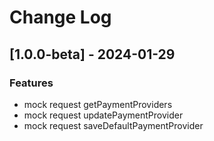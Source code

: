 # Change Log

## [1.0.0-beta] - 2024-01-29
### Features
- mock request getPaymentProviders
- mock request updatePaymentProvider
- mock request saveDefaultPaymentProvider
